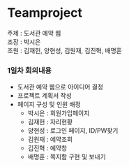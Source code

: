 # Teamproject        
            
주제 : 도서관 예약 웹        
조장 : 박시은         
조원 : 김재헌, 양현성, 김원재, 김진혁, 배명훈

###  1일차 회의내용
- 도서관 예약 웹으로 아이디어 결정
- 프로젝트 계획서 작성
- 페이지 구성 및 인원 배정
  - 박시은 : 회원가입페이지
  - 김재헌 : 자리현황
  - 양현성 : 로그인 페이지, ID/PW찾기
  - 김원재 : 예약조회
  - 김진혁 : 예약창
  - 배명훈 : 쪽지함 구현 및 보내기
